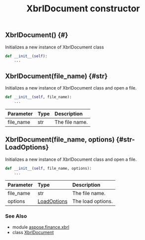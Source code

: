 ﻿---
title: XbrlDocument constructor
second_title: Aspose.Finance for Python via .NET API References
description: 
type: docs
weight: 10
url: /python-net/aspose.finance.xbrl/xbrldocument/__init__/
is_root: false
---

## XbrlDocument() {#}

Initializes a new instance of XbrlDocument class



```python
def __init__(self):
    ...
```




## XbrlDocument(file_name) {#str}

Initializes a new instance of XbrlDocument class and open a file.



```python
def __init__(self, file_name):
    ...
```


| Parameter | Type | Description |
| :- | :- | :- |
| file_name | str | The file name. |


## XbrlDocument(file_name, options) {#str-LoadOptions}

Initializes a new instance of XbrlDocument class and open a file.



```python
def __init__(self, file_name, options):
    ...
```


| Parameter | Type | Description |
| :- | :- | :- |
| file_name | str | The file name. |
| options | [LoadOptions](/finance/python-net/aspose.finance.xbrl/loadoptions) | The load options. |



### See Also
* module [aspose.finance.xbrl](../../)
* class [XbrlDocument](/finance/python-net/aspose.finance.xbrl/xbrldocument)
